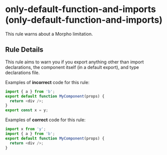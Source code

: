 # only-default-function-and-imports (only-default-function-and-imports)

This rule warns about a Morpho limitation.

## Rule Details

This rule aims to warn you if you export anything other than import declarations, the component itself (in a default export), and type declarations file.

Examples of **incorrect** code for this rule:

```js
import { a } from 'b';
export default function MyComponent(props) {
  return <div />;
}
export const x = y;
```

Examples of **correct** code for this rule:

```js
import x from 'y';
import { a } from 'b';
export default function MyComponent(props) {
  return <div />;
}
```
